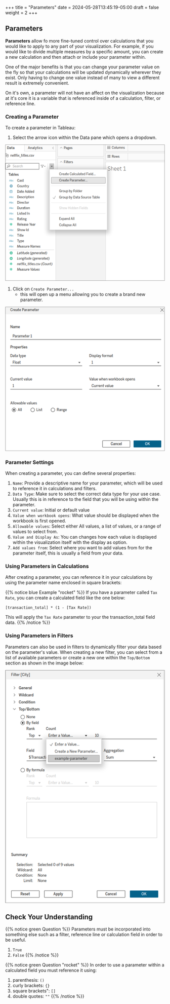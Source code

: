 +++
title = "Parameters"
date = 2024-05-28T13:45:19-05:00
draft = false
weight = 2
+++

## Parameters

**Parameters** allow fo more fine-tuned control over calculations that you would like to apply to any part of your visualization. For example, if you would like to divide multiple measures by a specific amount, you can create a new calculation and then attach or include your parameter within. 

One of the major benefits is that you can change your parameter value on the fly so that your calculations will be updated dynamically wherever they exist. Only having to change one value instead of many to view a different result is extremely convenient.

On it's own, a parameter will not have an affect on the visualization because at it's core it is a variable that is referenced inside of a calculation, filter, or reference line.

### Creating a Parameter

To create a parameter in Tableau:
1. Select the arrow icon within the Data pane which opens a dropdown.

![Create a new paramater using Tableau public](pictures/create-parameter.png?classes=border)

1. Click on `Create Parameter...`
    - this will open up a menu allowing you to create a brand new parameter.

![Create a parameter in Tableau menu](pictures/parameter-menu.png?classes=border)

### Parameter Settings
When creating a parameter, you can define several properties:

1. `Name`: Provide a descriptive name for your parameter, which will be used to reference it in calculations and filters.
1. `Data Type`: Make sure to select the correct data type for your use case. Usually this is in reference to the field that you will be using within the parameter.
1. `Current value`: Initial or default value
1. `Value when workbook opens`: What value should be displayed when the workbook is first opened.
1. `Allowable values`: Select either All values, a list of values, or a range of values to select from.
1. `Value and Display As`: You can changes how each value is displayed within the visualization itself with the display as option.
1. `Add values from`: Select where you want to add values from for the parameter itself, this is usually a field from your data.

### Using Parameters in Calculations
After creating a parameter, you can reference it in your calculations by using the parameter name enclosed in square brackets:

{{% notice blue Example "rocket" %}}
If you have a parameter called `Tax Rate`, you can create a calculated field like the one below:

```console
[transaction_total] * (1 - [Tax Rate])
```

This will apply the `Tax Rate` parameter to your the transaction_total field data.
{{% /notice %}}

### Using Parameters in Filters

Parameters can also be used in filters to dynamically filter your data based on the parameter's value. When creating a new filter, you can select from a list of available parameters or create a new one within the `Top/Bottom` section as shown in the image below:

![Select a parameter or create a new one within the Top/Bottom section of adding a filter](pictures/filter-parameter.png?classes=border)

## Check Your Understanding

{{% notice green Question %}}
Parameters must be incorporated into something else such as a filter, reference line or calculation field in order to be useful.

1. `True`
1. `False`
{{% /notice %}}

{{% notice green Question "rocket" %}}
In order to use a parameter within a calculated field you must reference it using:

1. parenthesis: `()`
1. curly brackets: `{}`
1. square brackets": `[]`
1. double quotes: `""`
{{% /notice %}}